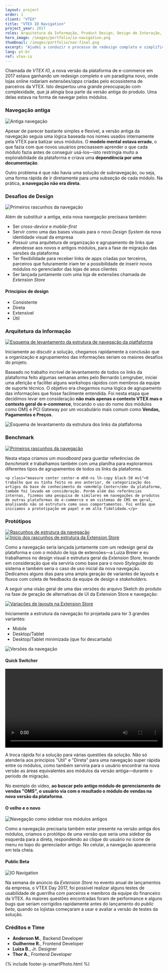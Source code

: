 ```yaml
---
layout: project
order: 1
client: "VTEX"
title: "VTEX IO Navigation"
project_year: 2017
roles: Arquitetura da Informação, Product Design, Design de Interação, UI Design
hero_image: /images/portfolio/io-navigation.png
thumbnail: /images/portfolio/nav-final.png
excerpt: "Ajudei a conduzir o processo de redesign completo e simplificação da navegação dos módulos da plataforma de e-commerce, que ganhou uma nova versão chamada VTEX IO"
lang: pt-br
ref: vtex-io
---
```


<p class="ph2 f3 f2-ns lh-copy measure center tl tl-m tc-ns">Chamada de <em>VTEX IO</em>, a nova versão da plataforma de e-commerce em 2017 estava ganhando um redesign completo e um paradigma novo, onde lojas online rodariam extensões/<em>apps</em> criadas pelo ecossistema de parceiros da VTEX. Isto despertou uma grande preocupação com complexidade, que já atingia boa parte da versão antiga do produto. Uma delas estava na forma de navegar pelos módulos.</p>

<h3 class="ph2 f2 f1-ns fw2 mv0 pt4 pt5-ns pb3 black-40 tc-ns">Navegação antiga</h3>
<div class="cf ph2-ns">
  <div class="fl w-100 w-100-m w-50-ns ph4">
    <img src="/images/portfolio/topbar-old.png" alt="Antiga navegação" class="dib mv3 w-100" />
  </div>
  <div class="fl w-100 w-100-m w-50-ns ph2 ph2-m ph0-ns">
    <p class="measure center lh-copy black-50 mv1 mh0">
      Apesar de parecer bastante simples e flexível, a versão antiga da navegação seguia uma lógica baseada nos nomes usados internamente pela VTEX para batizar seus módulos.
      O <strong>modelo mental estava errado</strong>, o que fazia com que novos usuários precisassem aprender o que cada módulo fazia antes de conseguir usá-los—isto restringia muito a explorabilidade da plataforma e criava uma <strong>dependência por uma documentação</strong>.</p>
    <p class="measure center lh-copy black-50 mv1 mh0">Outro problema é que não havia uma solução de subnavegação, ou seja, uma forma rápida de ir diretamente para uma subseção de cada módulo. Na prática, <strong>a navegação não era direta</strong>.
    </p>
  </div>
</div>


<h3 class="ph2 f2 f1-ns fw2 mv0 pt4 pt5-ns pb3 black-40 tc-ns">Desafios de Design</h3>

<img src="/images/portfolio/io-navigation-iso.jpg" alt="Primeiros rascunhos da navegação" class="dib mv1" />

<div class="cf ph2-ns">
  <div class="fl w-100 w-100-m w-60-ns ph2 ph0-ns">
    <p class="black-50 measure center center-m mh0-ns lh-copy mt3">Além de substituir a antiga, esta nova navegação precisava também:</p>
    <ul class="black-50 measure center center-m mh0-ns lh-copy ma0">
      <li>Ser <em>cross-device</em> e <em>mobile-first</em></li>
      <li>Servir como uma das bases visuais para o novo <em>Design System</em> da nova identidade visual da empresa</li>
      <li>Possuir uma arquitetura de organização e agrupamento de links que atendesse aos novos e antigos módulos, para a fase de migração das versões da plataforma</li>
      <li>Ter flexibilidade para receber links de apps criadas por terceiros, parceiros que futuramente iriam ter a possibilidade de inserir novos módulos no gerenciador das lojas de seus clientes</li>
      <li>Ser lançada juntamente com uma loja de extensões chamada de <em>Extension Store</em></li>
    </ul>
  </div>
  <div class="fr w-100 w-100-m w-40-ns tc tc-m tr-ns">
    <h4 class="ph2 f2 fw3 mv0 pt5 pt5-m pt3-ns pb1 black-40">Princípios de design</h4>
    <ul class="list pl0 measure lh-title mt2 f2 ph2 hot-pink">
      <li class="lh-copy pv2 ba bl-0 bt-0 br-0 b--dotted b--black-20">Consistente</li>
      <li class="lh-copy pv2 ba bl-0 bt-0 br-0 b--dotted b--black-20">Direta</li>
      <li class="lh-copy pv2 ba bl-0 bt-0 br-0 b--dotted b--black-20">Extensível</li>
      <li class="lh-copy pv2 ba bl-0 bt-0 br-0 b--dotted b--black-20">Útil</li>
    </ul>
  </div>
</div>

<h3 class="ph2 f2 f1-ns fw2 mv0 pt4 pt5-ns pb3 black-40 tc-ns">Arquitetura da Informação</h3>
<div class="cf ph2-ns">
  <div class="fl w-100 w-100-m w-50-ns ph4">
    <a href="/images/portfolio/map-links-and-fields.jpg" class="js-smartPhoto mv1" data-group="0">
    <img src="/images/portfolio/map-links-and-fields-small.jpg" alt="Esquema de levantamento da estrutura de navegação da platfaforma" class="dib" /></a>
  </div>
  <div class="fl w-100 w-100-m w-50-ns ph2 ph2-m ph0-ns">
    <p class="f4 f3-ns lh-copy black-50 measure center mt0">Iniciamente ao discutir a solução, chegamos rapidamente à conclusão que a organização e agrupamentos das informações seriam os maiores desafios do projeto.</p>
    <p class="measure center center-m mh0-ns lh-copy black-50 mt0">
      Baseado no trabalho incrível de levantamento de todos os links da plataforma feito algumas semanas antes pelo Bernardo Lemgruber, iniciei uma aferição e facilitei alguns workshops rápidos com membros da equipe de suporte técnico. O objetivo era chegarmos numa lógica de agrupamento das informações que fosse facilmente entendida. Foi nesta etapa que decidimos levar em consideração <strong>não mais apenas o contexto VTEX mas o contexto geral de e-commerce</strong>, trocando o uso do nome dos módulos como OMS e PCI Gateway  por um vocabulário mais comum como <strong>Vendas, Pagamentos e Preços</strong>.
    </p>
  </div>
</div>

<img src="/images/portfolio/map-links.jpg" alt="Esquema de levantamento da estrutura dos links da platfaforma" class="dib mv4" />

<h3 class="ph2 f2 f1-ns fw2 mv0 pt4 pt5-ns pb3 black-40 tc-ns">Benchmark</h3>
<div class="cf ph2-ns">
  <div class="fl w-100 w-100-m w-50-ns">
    <a href="/images/portfolio/nav-papel.jpg" class="js-smartPhoto mv1" data-group="benchmark">
      <img src="/images/portfolio/nav-papel-small.jpg" alt="Primeiros rascunhos da navegação" class="dib" />
    </a>
  </div>
  <div class="fl w-100 w-100-m w-50-ns ph2 ph2-m ph4-ns">
    <p class="f4 f3-ns measure center lh-copy black-50 mt0">Nesta etapa criamos um <em>moodboard</em> para guardar referências de <em>benchmark</em> e trabalhamos também com uma planilha para explorarmos diferentes tipos de agrupamentos de todos os links da plataforma.</p>

    <p class="measure center center-m mh0-ns lh-copy black-50 mv1">O trabalho que eu tinha feito no ano anterior, de categorização dos artigos da base de conhecimento do <em>Help Center</em> da plataforma, também foi levado em consideração. Porém além das referências internas, fizemos uma pesquisa de similares em navegações de produtos de outras plataformas de e-commerce e em sistemas de CMS em geral, analisando não só estrutura como seus comportamentos. Foi então que iniciamos a prototipação em papel e em alta fidelidade.</p>
  </div>
</div>


<h3 class="ph2 f2 f1-ns fw2 mv0 pt4 pt5-ns pb3 black-40 tc-ns">Protótipos</h3>
<div class="cf ph2-ns">
  <div class="fl w-100 w-100-m w-50-ns ph4">
    <a href="/images/portfolio/nav-white-board.jpg" class="js-smartPhoto mv3" data-group="whiteboard">
      <img src="/images/portfolio/nav-white-board-small.jpg" alt="Rascunhos de estrutura da navegação" class="dib" />
    </a>
  </div>
  <div class="fl w-100 w-100-m w-50-ns ph2 ph2-m ph0-ns">
    <a href="/images/portfolio/nav-white-board-extesion.jpg" class="js-smartPhoto mv3" data-group="whiteboard">
      <img src="/images/portfolio/nav-white-board-extesion-small.jpg" alt="Início dos rascunhos de estrutura da Extension Store" class="dib" />
    </a>
  </div>
</div>

<div class="tl tl-m tc-ns ph2-ns">
  <p class="f4 f3-ns measure center lh-copy black-50 mv1 mh0 ph2 ph0-ns">Como a navegação seria lançada juntamente com um redesign geral da plataforma e com o módulo de loja de extensões—a Luiza Breier e eu trabalhamos no design visual e estrutura geral da <em>Extension Store</em>, levando em consideração que ela serviria como base para o novo <em>Styleguide</em> do sistema e também seria o caso de uso inicial da nova navegação. Dedicamos alguns dias para uma ampla geração de variantes de layouts e fluxos com coleta de feedbacks da equipe de design e <em>stakeholders</em>. </p>
  <p class="f4 f3-ns measure center lh-copy black-50 mh0 ph2 ph0-ns">A seguir uma visão geral de uma das versões do arquivo Sketch do produto na fase de geração de alternativas de UI da Extension Store e navegação:</p>
</div>

<a href="/images/portfolio/extension-store-visual-birds-eye-view.jpg" class="js-smartPhoto mv3" data-group="birdseyeview">
  <img src="/images/portfolio/extension-store-visual-birds-eye-view-small.jpg" alt="Variações de layouts na Extension Store" class="dib" />
</a>

<div class="cf ph2-ns mv3">
  <div class="fl w-100 w-30-ns ph2 ph0-ns">
    <p class="f4 f3-ns measure lh-copy black-50 mv1 mh0">Iniciamente a estrutura da navegação foi projetada para ter 3 grandes variantes:</p>
    <ul class="list pl0 measure lh-copy f4 f3-ns mt2 black-60">
      <li class="lh-copy pv2 ba bl-0 bt-0 br-0 b--dotted b--black-20">Mobile</li>
      <li class="lh-copy pv2 ba bl-0 bt-0 br-0 b--dotted b--black-20">Desktop/Tablet</li>
      <li class="lh-copy pv2 ba bl-0 bt-0 br-0 b--dotted b--black-20">Desktop/Tablet minimizada (que foi descartada)</li>
    </ul>
  </div>
  <div class="fl w-100 w-70-ns pl4-ns">
    <img src="/images/portfolio/nav-variations.png" alt="Versões da navegação" class="dib mv3" />
  </div>
</div>

<h4 class="ph2 f2 f1-ns fw2 mv0 pt4 pt5-ns pb3 black-40 tc-ns">Quick Switcher</h4>

<div class="cf ph2-ns">
  <div class="fl w-100 w-100-m w-60-ns ph2-ns">
    <video controls loop width="100%" class="db mb3">
      <source src="/images/portfolio/nav-quick-search.webm"
              type="video/webm">
      <source src="/images/portfolio/nav-quick-search.mp4"
              type="video/mp4">
    </video>
  </div>
  <div class="fl w-100 w-100-m w-40-ns ph2">
    <p class="f4 f3-ns center-m measure lh-copy black-50 mt0">A troca rápida foi a solução para várias questões da solução. Não só atenderia aos princípios "Útil" e "Direta" para uma navegação super rápida entre os módulos, como também serviria para o usuário encontrar na nova versão as áreas equivalentes aos módulos da versão antiga—durante o período de migração.</p>
    <p class="f4 f3-ns center-m measure lh-copy black-50 mt0">No exemplo do vídeo, <strong>ao buscar pelo antigo módulo de gerenciamento de vendas "OMS", o usuário via com o resultado o módulo de vendas na nova versão da plataforma</strong>.</p>
  </div>
</div>

<h4 class="ph2 f2 f1-ns fw2 mv0 pt4 pt5-ns pb3 black-40 tc-ns">O velho e o novo</h4>
<div class="cf ph2-ns">
  <div class="fl w-100 w-100-m w-70-ns">
    <img src="/images/portfolio/nav-old-admins.gif" alt="Navegação como sidebar nos módulos antigos" class="dib mb3 w-100" />
  </div>
  <div class="fl w-100 w-100-m w-30-ns ph2 ph2-m ph4-ns">
    <p class="f4 f3-ns measure lh-copy black-50 mv1 center center-m mh0-ns">Como a navegação precisaria também estar presente na versão antiga dos módulos, criamos o protótipo de uma versão que seria uma <em>sidebar</em> da esquerda para a direta, respondendo ao clique do usuário no ícone de menu no topo do gerenciador antigo. No celular, a navegação apareceria em tela cheia.</p>
  </div>
</div>

<h4 class="ph2 f2 f1-ns fw2 mv0 pt4 pt5-ns pb3 black-40 tc-ns">Public Beta</h4>

<div class="tl tl-m tc-ns">
  <img src="/images/portfolio/nav-final.png" alt="IO Navigation" class="dib mv3" />
  <p class="f4 f3-ns measure center lh-copy black-50 mv1 mh0 ph2 ph0-ns">Na semana de anúncio da <em>Extension Store</em> no evento anual de lançamentos da empresa, o VTEX Day 2017, foi possível realizar alguns testes de usabilidade de guerrilha com parceiros e membros da equipe do financeiro da VTEX. As maiores questões encontradas foram de performance e alguns bugs que seriam corrigidos rapidamente antes do lançamento do <em>public beta</em>, quando os lojistas começaram a usar e avaliar a versão de testes da solução.</p>
</div>

<section class="tc">
  <h3 class="f3 f2-ns fw2 mv0 pt4 pt5-ns pb1 black-40">Créditos e Time</h3>
  <ul class="lh-copy black-50 f4 list pa0">
    <li><strong>Anderson M.</strong>, Backend Developer</li>
    <li><strong>Guilherme R.</strong>, Frontend Developer</li>
    <li><strong>Luiza B.</strong>, Jr. Designer</li>
    <li><strong>Thor A.</strong>, Frontend Developer</li>
  </ul>
</section>

{% include footer-js-smartPhoto.html %}

